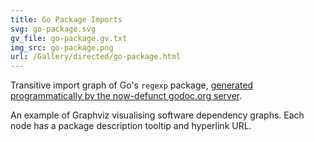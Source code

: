 ```yaml
---
title: Go Package Imports
svg: go-package.svg
gv_file: go-package.gv.txt
img_src: go-package.png
url: /Gallery/directed/go-package.html
---
```


Transitive import graph of Go's `regexp` package,
[generated programmatically by the now-defunct godoc.org server](https://github.com/golang/gddo/blob/721e228c7686d830b5decc691a4dc7e6a6e94888/gddo-server/graph.go#L34).

An example of Graphviz visualising software dependency graphs. Each node has a
package description tooltip and hyperlink URL.
